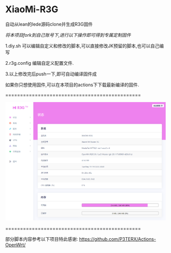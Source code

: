 # XiaoMi-R3G
自动从lean的lede源码clone并生成R3G固件

*将本项目fork到自己账号下,进行以下操作即可得到专属定制固件*

1.diy.sh
可以编辑自定义和修改的脚本,可以直接修改JK预留的脚本,也可以自己编写

2.r3g.config
编辑自定义配置文件.

3.以上修改完后push一下,即可自动编译固件成


如果你只想使用固件,可以在本项目的actions下下载最新编译的固件.

==============================================

![](/screenshots/r3g.png)

==============================================

部分脚本内容参考以下项目特此感谢:
https://github.com/P3TERX/Actions-OpenWrt/
